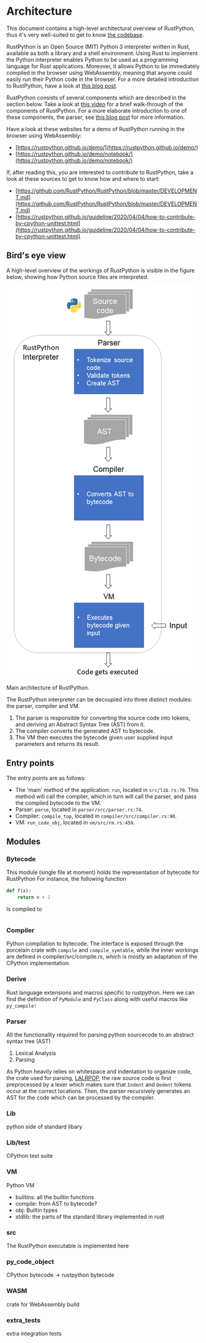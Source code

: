 # Architecture

This document contains a high-level architectural overview of RustPython, thus it's very well-suited to get to know [the codebase](https://github.com/RustPython/RustPython).

RustPython is an Open Source (MIT) Python 3 interpreter written in Rust, available as both a library and a shell environment. Using Rust to implement the Python interpreter enables Python to be used as a programming language for Rust applications. Moreover, it allows Python to be immediately compiled in the browser using WebAssembly, meaning that anyone could easily run their Python code in the browser. For a more detailed introduction to RustPython, have a look at [this blog post](https://2021.desosa.nl/projects/rustpython/posts/vision/).

RustPython consists of several components which are described in the section below. Take a look at [this video](https://www.youtube.com/watch?v=nJDY9ASuiLc&t=213s) for a brief walk-through of the components of RustPython. For a more elaborate introduction to one of these components, the parser, see [this blog post](https://rustpython.github.io/2020/04/02/thing-explainer-parser.html) for more information.

Have a look at these websites for a demo of RustPython running in the browser using WebAssembly:

- [https://rustpython.github.io/demo/](https://rustpython.github.io/demo/)
- [https://rustpython.github.io/demo/notebook/](https://rustpython.github.io/demo/notebook/)

If, after reading this, you are interested to contribute to RustPython, take a look at these sources to get to know how and where to start:

- [https://github.com/RustPython/RustPython/blob/master/DEVELOPMENT.md](https://github.com/RustPython/RustPython/blob/master/DEVELOPMENT.md)
- [https://rustpython.github.io/guideline/2020/04/04/how-to-contribute-by-cpython-unittest.html](https://rustpython.github.io/guideline/2020/04/04/how-to-contribute-by-cpython-unittest.html)

## Bird's eye view

A high-level overview of the workings of RustPython is visible in the figure below, showing how Python source files are interpreted.

![overview.png](overview.png)

Main architecture of RustPython.

The RustPython interpreter can be decoupled into three distinct modules: the parser, compiler and VM. 

1. The parser is responsible for converting the source code into tokens, and deriving an Abstract Syntax Tree (AST) from it.
2. The compiler converts the generated AST to bytecode.
3. The VM then executes the bytecode given user supplied input parameters and returns its result.

## Entry points

The entry points are as follows:

- The 'main' method of the application: `run`, located in `src/lib.rs:70`. This method will call the compiler, which in turn will call the parser, and pass the compiled bytecode to the VM.
- Parser: `parse`, located in `parser/src/parser.rs:74`.
- Compiler: `compile_top`, located in `compiler/src/compiler.rs:90`.
- VM: `run_code_obj`, located in `vm/src/rm.rs:459`.

## Modules

### Bytecode

This module (single file at moment) holds the representation of bytecode for RustPython
For instance, the following function
```python
def f(x):
    return x + 1
```
Is compiled to
```rust

```

### Compiler

Python compilation to bytecode. The interface is exposed through the porcelain crate with `compile` and `compile_symtable`, while the inner workings are defined in compiler/src/compile.rs, which is mostly an adaptation of the CPython implementation.

### Derive

Rust language extensions and macros specific to rustpython. Here we can find the definition of `PyModule` and `PyClass` along with useful macros like `py_compile!`

### Parser

All the functionality required for parsing python sourcecode to an abstract syntax tree (AST)
1. Lexical Analysis
2. Parsing

As Python heavily relies on whitespace and indentation to organize code, the crate used for parsing, [LALRPOP](https://github.com/lalrpop/lalrpop), the raw source code is first preprocessed by a lexer which makes sure that `Indent` and `Dedent` tokens occur at the correct locations. Then, the parser recursively generates an AST for the code which can be processed by the compiler.

### Lib

python side of standard libary

### Lib/test

CPython test suite

### VM

Python VM

- builtins: all the builtin functions
- compile: from AST to bytecode?
- obj: Builtin types
- stdlib: the parts of the standard library implemented in rust

### src

The RustPython executable is implemented here


### py_code_object

CPython bytecode → rustpython bytecode

### WASM

crate for WebAssembly build

### extra_tests

extra integration tests
